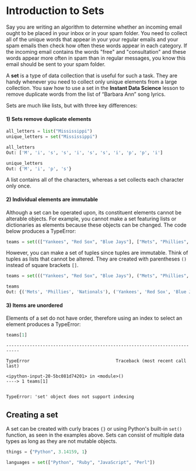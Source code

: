 # Introduction to Sets

Say you are writing an algorithm to determine whether an incoming email ought to be placed in your inbox or in your spam folder. You need to collect all of the unique words that appear in your your regular emails and your spam emails then check how often these words appear in each category. If the incoming email contains the words "free" and "consultation" and these words appear more often in spam than in regular messages, you know this email should be sent to your spam folder.

A **set** is a type of data collection that is useful for such a task. They are handy whenever you need to collect only unique elements from a large collection. You saw how to use a set in the **Instant Data Science** lesson to remove duplicate words from the list of “Barbara Ann” song lyrics.

Sets are much like lists, but with three key differences:


#### 1) Sets remove duplicate elements

```python
all_letters = list("Mississippi")
unique_letters = set("Mississippi")
```

```python
all_letters
Out: ['M', 'i', 's', 's', 'i', 's', 's', 'i', 'p', 'p', 'i']
```

```python
unique_letters
Out: {'M', 'i', 'p', 's'}
```

A list contains all of the characters, whereas a set collects each character only once.


#### 2) Individual elements are immutable

Although a set can be operated upon, its constituent elements cannot be alterable objects. For example, you cannot make a set featuring lists or dictionaries as elements because these objects can be changed. The code below produces a TypeError:

```python
teams = set((["Yankees", "Red Sox", "Blue Jays"], ["Mets", "Phillies", "Nationals"]))
```

However, you can make a set of tuples since tuples are immutable. Think of tuples as lists that cannot be altered. They are created with parentheses ```()``` instead of square brackets ```[]```.

```python
teams = set((("Yankees", "Red Sox", "Blue Jays"), ("Mets", "Phillies", "Nationals")))

teams
Out: {('Mets', 'Phillies', 'Nationals'), ('Yankees', 'Red Sox', 'Blue Jays')}
```




#### 3) Items are unordered

Elements of a set do not have order, therefore using an index to select an element produces a TypeError:

```python
teams[1]
```


    ---------------------------------------------------------------------------

    TypeError                                 Traceback (most recent call last)

    <ipython-input-20-5bc081d74201> in <module>()
    ----> 1 teams[1]


    TypeError: 'set' object does not support indexing



## Creating a set

A set can be created with curly braces ```{}``` or using Python's built-in ```set()``` function, as seen in the examples above. Sets can consist of multiple data types as long as they are not mutable objects.

```python
things = {"Python", 3.14159, 1}

languages = set(["Python", "Ruby", "JavaScript", "Perl"])
```
